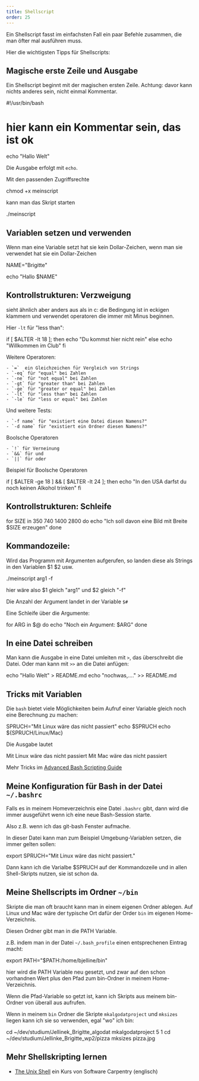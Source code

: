 ```yaml
---
title: Shellscript
order: 25
---
```



Ein Shellscript fasst im einfachsten Fall ein paar
Befehle zusammen, die man öfter mal ausführen muss.

Hier die wichtigsten Tipps für Shellscripts:

## Magische erste Zeile und Ausgabe

Ein Shellscript beginnt mit der magischen ersten Zeile.
Achtung: davor kann nichts anderes sein, nicht einmal Kommentar.

<shell>
#!/usr/bin/bash

# hier kann ein Kommentar sein, das ist ok
echo "Hallo Welt"
</shell>


Die Ausgabe erfolgt mit `echo`.


Mit den passenden Zugriffsrechte

<shell>
chmod +x meinscript
</shell>

kann man das Skript starten

<shell>
./meinscript
</shell>

## Variablen setzen und verwenden

Wenn man eine Variable setzt hat sie kein Dollar-Zeichen,
wenn man sie verwendet hat sie ein Dollar-Zeichen


<shell>
NAME="Brigitte"

echo "Hallo $NAME"
</shell>

## Kontrollstrukturen: Verzweigung

sieht ähnlich aber anders aus als in c:
die Bedingung ist in eckigen klammern und
verwendet operatoren die immer mit Minus beginnen.

Hier `-lt` für "less than":

<shell>
if [ $ALTER -lt 18 ]; then
    echo "Du kommst hier nicht rein"
else
    echo "Willkommen im Club"
fi
</shell>

Weitere Operatoren:

    - `=`  ein Gleichzeichen für Vergleich von Strings
    - `-eq` für "equal" bei Zahlen
    - `-ne` für "not equal" bei Zahlen
    - `-gt` für "greater than" bei Zahlen
    - `-ge` für "greater or equal" bei Zahlen
    - `-lt` für "less than" bei Zahlen
    - `-le` für "less or equal" bei Zahlen

Und weitere Tests:

    - `-f name` für "existiert eine Datei diesen Namens?"
    - `-d name` für "existiert ein Ordner diesen Namens?"

Boolsche Operatoren

    - `!` für Verneinung
    - `&&` für und
    - `||` für oder

Beispiel für Boolsche Operatoren

<shell>
if [ $ALTER -ge 18 ] && [ $ALTER -lt 24 ]; then
    echo "In den USA darfst du noch keinen Alkohol trinken"
fi
</shell>

## Kontrollstrukturen: Schleife

<shell>
for SIZE in 350 740 1400 2800
do
  echo "Ich soll davon eine Bild mit Breite $SIZE erzeugen"
done
</shell>


## Kommandozeile:

Wird das Programm mit Argumenten aufgerufen,
so landen diese als Strings in den Variablen $1 $2 usw.

<shell>
./meinscript arg1 -f
</shell>

hier wäre also $1 gleich "arg1" und $2 gleich "-f"

Die Anzahl der Argument landet in der Variable `$#`


Eine Schleife über die Argumente:

<shell>
for ARG in $@
do
  echo "Noch ein Argument: $ARG"
done
</shell>

##  In eine Datei schreiben

Man kann die Ausgabe in eine Datei umleiten mit `>`, das überschreibt
die Datei. Oder man kann mit `>>` an die Datei anfügen:


<shell>
echo "Hallo Welt" > README.md
echo "nochwas,...." >> README.md
</shell>

## Tricks mit Variablen

Die `bash` bietet viele Möglichkeiten beim Aufruf einer
Variable gleich noch eine Berechnung zu machen:

<shell>
SPRUCH="Mit Linux wäre das nicht passiert"
echo $SPRUCH
echo ${SPRUCH/Linux/Mac}
</shell>

Die Ausgabe lautet

<shell>
Mit Linux wäre das nicht passiert
Mit Mac wäre das nicht passiert
</shell>

Mehr Tricks im [Advanced Bash Scripting Guide](https://tldp.org/LDP/abs/html/string-manipulation.html)

## Meine Konfiguration für Bash in der Datei `~/.bashrc`

Falls es in meinem Homeverzeichnis eine Datei `.bashrc` gibt,
dann wird die immer ausgeführt wenn ich eine neue Bash-Session starte.

Also z.B. wenn ich das git-bash Fenster aufmache.

In dieser Datei kann man zum Beispiel Umgebung-Variablen setzen,
die immer gelten sollen:

<shell>
export SPRUCH="Mit Linux wäre das nicht passiert."
</shell>

Dann kann ich die Varialbe $SPRUCH auf der Kommandozeile
und in allen Shell-Skripts nutzen, sie ist schon da.

## Meine Shellscripts im Ordner `~/bin`

Skripte die man oft braucht kann man in einem
eigenen Ordner ablegen. Auf Linux und Mac wäre der typische Ort
dafür der Order `bin` im eigenen Home-Verzeichnis.

Diesen Ordner gibt man in die PATH Variable.


 z.B. indem man in der Datei `~/.bash_profile` einen
entsprechenen Eintrag macht:

<shell>
export PATH="$PATH:/home/bjelline/bin"
</shell>

hier wird die PATH Variable neu gesetzt, und zwar auf den schon
vorhandnen Wert plus den Pfad zum bin-Ordner in meinem Home-Verzeichnis.

Wenn die Pfad-Variable so getzt ist,
kann ich Skripts aus meinem bin-Ordner von überall aus aufrufen.

Wenn in meinem `bin` Ordner die Skripte `mkalgodatproject` und `mksizes`
liegen kann ich sie so verwenden, egal "wo" ich bin:

<shell>
cd ~/dev/studium/Jellinek_Brigitte_algodat
mkalgodatproject 5 1
cd ~/dev/studium/Jellinke_Brigitte_wp2/pizza
mksizes pizza.jpg
</shell>

## Mehr Shellskripting lernen

* [The Unix Shell](https://swcarpentry.github.io/shell-novice/) ein Kurs von Software Carpentry (englisch)




